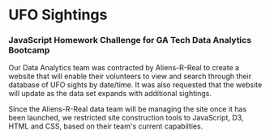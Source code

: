 # UFO Sightings
### JavaScript Homework Challenge for GA Tech Data Analytics Bootcamp

Our Data Analytics team was contracted by Aliens-R-Real to create a website that will enable their volunteers to view and search through their database of UFO sights by date/time. It was also requested that the website will update as the data set expands with additional sightings.

Since the Aliens-R-Real data team will be managing the site once it has been launched, we restricted site construction tools to JavaScript, D3, HTML and CSS, based on their team's current capabilties.

